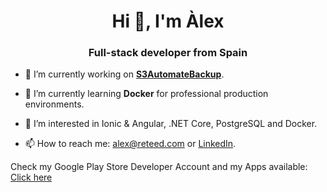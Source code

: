 <h1 align="center">Hi 👋, I'm Àlex</h1>
<h3 align="center">Full-stack developer from Spain</h3>


- 🔭 I’m currently working on <a href="https://github.com/reteed/s3automatebackup" target="_blank">**S3AutomateBackup**</a>.

- 🌱 I’m currently learning **Docker** for professional production environments.

- 👀 I’m interested in Ionic & Angular, .NET Core, PostgreSQL and Docker.

- 📫 How to reach me: alex@reteed.com or <a href="https://www.linkedin.com/in/%C3%A0lex-m%C3%A0rtir-sabater-935265209/" target="_blank">LinkedIn</a>.

Check my Google Play Store Developer Account and my Apps available: <a href="https://play.google.com/store/apps/dev?id=7934182733726465646" target="_blank">Click here</a>
